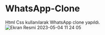# WhatsApp-Clone
Html Css kullanılarak WhatsApp clone yapıldı. <br>
![Ekran Resmi 2023-05-04 11 24 05](https://user-images.githubusercontent.com/80462839/236149868-fd6c39b7-cdeb-4532-8941-2aa34d1c0ad7.png)
